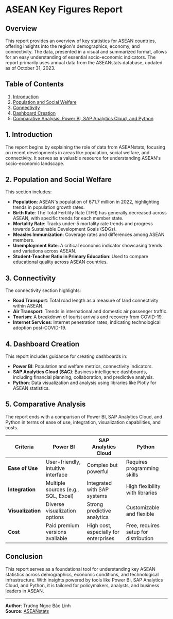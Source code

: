 # ASEAN Key Figures Report

## Overview
This report provides an overview of key statistics for ASEAN countries, offering insights into the region's demographics, economy, and connectivity. The data, presented in a visual and summarized format, allows for an easy understanding of essential socio-economic indicators. The report primarily uses annual data from the ASEANstats database, updated as of October 31, 2023.

## Table of Contents
1. [Introduction](#introduction)
2. [Population and Social Welfare](#population-and-social-welfare)
3. [Connectivity](#connectivity)
4. [Dashboard Creation](#dashboard-creation)
5. [Comparative Analysis: Power BI, SAP Analytics Cloud, and Python](#comparative-analysis)

## 1. Introduction
The report begins by explaining the role of data from ASEANstats, focusing on recent developments in areas like population, social welfare, and connectivity. It serves as a valuable resource for understanding ASEAN's socio-economic landscape.

## 2. Population and Social Welfare
This section includes:
- **Population**: ASEAN's population of 671.7 million in 2022, highlighting trends in population growth rates.
- **Birth Rate**: The Total Fertility Rate (TFR) has generally decreased across ASEAN, with specific trends for each member state.
- **Mortality Rate**: Tracks under-5 mortality rate trends and progress towards Sustainable Development Goals (SDGs).
- **Measles Immunization**: Coverage rates and differences among ASEAN members.
- **Unemployment Rate**: A critical economic indicator showcasing trends and variations across ASEAN.
- **Student-Teacher Ratio in Primary Education**: Used to compare educational quality across ASEAN countries.

## 3. Connectivity
The connectivity section highlights:
- **Road Transport**: Total road length as a measure of land connectivity within ASEAN.
- **Air Transport**: Trends in international and domestic air passenger traffic.
- **Tourism**: A breakdown of tourist arrivals and recovery from COVID-19.
- **Internet Services**: Internet penetration rates, indicating technological adoption post-COVID-19.

## 4. Dashboard Creation
This report includes guidance for creating dashboards in:
- **Power BI**: Population and welfare metrics, connectivity indicators.
- **SAP Analytics Cloud (SAC)**: Business intelligence dashboards, including financial planning, collaboration, and predictive analysis.
- **Python**: Data visualization and analysis using libraries like Plotly for ASEAN statistics.

## 5. Comparative Analysis
The report ends with a comparison of Power BI, SAP Analytics Cloud, and Python in terms of ease of use, integration, visualization capabilities, and costs.

| Criteria       | Power BI                          | SAP Analytics Cloud            | Python                            |
| -------------- | --------------------------------- | ------------------------------ | --------------------------------- |
| **Ease of Use**      | User-friendly, intuitive interface    | Complex but powerful                | Requires programming skills       |
| **Integration**      | Multiple sources (e.g., SQL, Excel)    | Integrated with SAP systems        | High flexibility with libraries   |
| **Visualization**    | Diverse visualization options         | Strong predictive analytics         | Customizable and flexible         |
| **Cost**             | Paid premium versions available       | High cost, especially for enterprises | Free, requires setup for distribution |

## Conclusion
This report serves as a foundational tool for understanding key ASEAN statistics across demographics, economic conditions, and technological infrastructure. With insights powered by tools like Power BI, SAP Analytics Cloud, and Python, it is tailored for policymakers, analysts, and business leaders in ASEAN.

---

**Author**: Trương Ngọc Bảo Linh  
**Source**: [ASEANstats](https://www.aseanstats.org)

